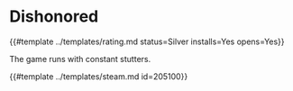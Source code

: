 # Dishonored

{{#template ../templates/rating.md status=Silver installs=Yes opens=Yes}}

The game runs with constant stutters.

{{#template ../templates/steam.md id=205100}}